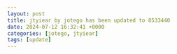 ```yaml
---
layout: post
title: jtyiear by jotego has been updated to 8533440
date: 2024-07-12 16:32:41 +0000
categories: [jotego, jtyiear]
tags: [update]
---
```



